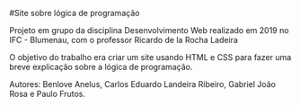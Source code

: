 #Site sobre lógica de programação

Projeto em grupo da disciplina Desenvolvimento Web realizado em 2019 no IFC - Blumenau, com o professor Ricardo de la Rocha Ladeira

O objetivo do trabalho era criar um site usando HTML e CSS para fazer uma breve explicação sobre a lógica de programação.

Autores: Benlove Anelus, Carlos Eduardo Landeira Ribeiro, Gabriel João Rosa e Paulo Frutos.
